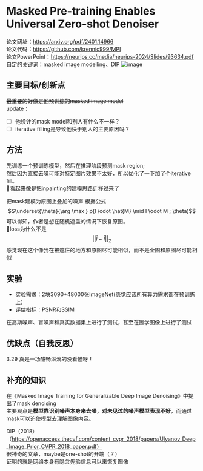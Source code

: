 # Masked Pre-training Enables Universal Zero-shot Denoiser
论文网址：https://arxiv.org/pdf/2401.14966  
论文代码：https://github.com/krennic999/MPI  
论文PowerPoint：https://neurips.cc/media/neurips-2024/Slides/93634.pdf
自定的关键词：masked image modelling、DIP
![image](https://github.com/user-attachments/assets/49a9b897-d2eb-477e-a560-832bbe3e665f)

## 主要目标/创新点
~~最重要的好像是他预训练的masked image model~~  
update：  
- [ ] 他设计的mask model和别人有什么不一样？
- [ ] iterative filling是导致他快于别人的主要原因吗？

## 方法
先训练一个预训练模型，然后在推理阶段预测mask region;  
然后因为直接去噪可能对特定图片效果不太好，所以优化了一下加了个iterative fill。  
🤔看起来像是把inpainting的建模思路迁移过来了

把mask建模为原图上叠加的噪声
根据公式
$$\underset{\theta}{\arg \max } p(I \odot \hat{M} \mid I \odot M ; \theta)$$
可以得知，作者是想在随机遮盖的情况下恢复原图。  
:thinking:loss为什么不是
$$||\tilde{I}-\tilde{I}||_2$$
感觉现在这个像我在被遮住的地方和原图尽可能相似，而不是全图和原图尽可能相似


## 实验
- 实验需求：2块3090+48000张ImageNet(感觉应该所有算力需求都在预训练上）
- 评估指标：PSNR和SSIM

在高斯噪声、盲噪声和真实数据集上进行了测试，甚至在医学图像上进行了测试
## 优缺点（自我反思）
3.29 真是一场酣畅淋漓的没看懂呀！

## 补充的知识
在《Masked Image Training for Generalizable Deep Image Denoising》中提出了mask denoising  
主要观点是**模型靠识别噪声本身来去噪，对未见过的噪声模型表现不好**，而通过mask可以迫使模型去理解图像内容。  

DIP（2018）（https://openaccess.thecvf.com/content_cvpr_2018/papers/Ulyanov_Deep_Image_Prior_CVPR_2018_paper.pdf）  
很神奇的文章，maybe是one-shot的开端（？）  
证明的就是网络本身有隐含先验信息可以来恢复图像

